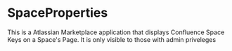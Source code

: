 # SpaceProperties
This is a Atlassian Marketplace application that displays Confluence Space Keys on a Space's Page. It is only visible to those with admin priveleges
